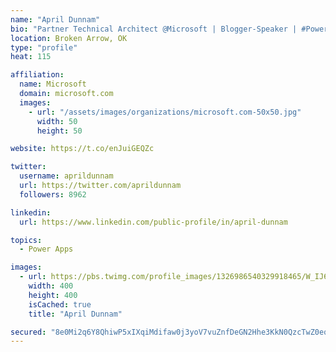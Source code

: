 ```yaml
---
name: "April Dunnam"
bio: "Partner Technical Architect @Microsoft | Blogger-Speaker | #PowerApps, #PowerAutomate, #Office365, #SharePoint | #WIT | #Karaoke Queen"
location: Broken Arrow, OK
type: "profile"
heat: 115

affiliation:
  name: Microsoft
  domain: microsoft.com
  images:
    - url: "/assets/images/organizations/microsoft.com-50x50.jpg"
      width: 50
      height: 50

website: https://t.co/enJuiGEQZc

twitter:
  username: aprildunnam
  url: https://twitter.com/aprildunnam
  followers: 8962

linkedin:
  url: https://www.linkedin.com/public-profile/in/april-dunnam

topics:
  - Power Apps

images:
  - url: https://pbs.twimg.com/profile_images/1326986540329918465/W_IJ6Ih2_400x400.jpg
    width: 400
    height: 400
    isCached: true
    title: "April Dunnam"

secured: "8e0Mi2q6Y8QhiwP5xIXqiMdifaw0j3yoV7vuZnfDeGN2Hhe3KkN0QzcTwZ0eqriY7igis/nf+648aLenITJCInmzUm63o7uxmlMvSCYfIVbNGCT2jcUWlMOUGikXqgRmixw0TB/3a0WeysMDKfnxKg0NZkVdpmtRmRLQYmSNmwQKxmgU8kZHhoSVMPi2Ww5GiRi+KySDJBqNgcrC0RsKw9C+H0iVbzBiTppydPmK5DgaBO8MgYptRjDYtI1V0DFdhLepJ/+pCqyLJqFm7nET9Qm61afp5CtMPwlRw6G925Lxp+anDqWmx2mYcg2BYe3O+VF1w0cF0QKHFW1jRw6IdKjqOWlE6u5OgbXWhpsuxS2ZnwQ58V4j0LSAYdxDxAUhvm5FXzdbBlK/xcrDPMke4mxZAMScz1R8aXk4eReajm0=;fichilpTkoy4KTY4JytXaw=="
---
```



